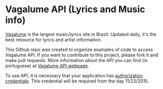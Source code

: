 Vagalume API (Lyrics and Music info)
===
[Vagalume](http://www.vagalume.com.br/) is the largest music/lyrics site in Brazil. Updated daily, it's the best resource for lyrics and artist information.

This Github repo was created to organize examples of code to access Vagalume API. If you want to contribute to this project, please fork it and make pull requests.
More information about the API you can find (in portuguese) at [Vagalume API webpage](http://api.vagalume.com.br/).

To use API, it is necessary that your application has [authorization credentials](https://auth.vagalume.com.br/settings/api/). This credential will be required from the day 11/23/2015.
